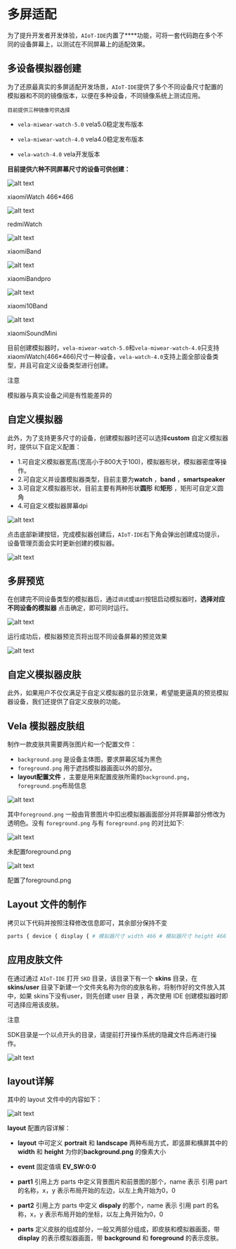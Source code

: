 <!-- 源地址: https://iot.mi.com/vela/quickapp/zh/tools/debug/multi-screens.html -->

# 多屏适配

为了提升开发者开发体验，`AIoT-IDE`内置了****功能，可将一套代码跑在多个不同的设备屏幕上，以测试在不同屏幕上的适配效果。

## 多设备模拟器创建

为了还原最真实的多屏适配开发场景，`AIoT-IDE`提供了多个不同设备尺寸配置的模拟器和不同的镜像版本，以便在多种设备，不同镜像系统上测试应用。

`目前提供三种镜像可供选择`

  * `vela-miwear-watch-5.0` vela5.0稳定发布版本

  * `vela-miwear-watch-4.0` vela4.0稳定发布版本

  * `vela-watch-4.0` vela开发版本

**目前提供六种不同屏幕尺寸的设备可供创建：**

![alt text](../../images/s3-watch.png)

xiaomiWatch 466*466

![alt text](../../images/s4-watch.png)

redmiWatch

![alt text](../../images/8-band.png)

xiaomiBand

![alt text](../../images/8pro-band.png)

xiaomiBandpro

![alt text](../../images/10-band.png)

xiaomi10Band

![alt text](../../images/sound-mini.png)

xiaomiSoundMini

目前创建模拟器时，`vela-miwear-watch-5.0`和`vela-miwear-watch-4.0`只支持xiaomiWatch(466*466)尺寸一种设备，`vela-watch-4.0`支持上面全部设备类型，并且可自定义设备类型进行创建。

注意

模拟器与真实设备之间是有性能差异的

## 自定义模拟器

此外，为了支持更多尺寸的设备，创建模拟器时还可以选择**custom** 自定义模拟器时，提供以下自定义配置：

  * 1.可自定义模拟器宽高(宽高小于800大于100)，模拟器形状，模拟器密度等操作。
  * 2.可自定义并设置模拟器类型，目前主要为**watch** ，**band** ，**smartspeaker**
  * 3.可自定义模拟器形状，目前主要有两种形状**圆形** 和**矩形** ，矩形可自定义圆角
  * 4.可自定义模拟器屏幕dpi

![alt text](../../images/ide-emulator-4.png)

点击底部新建按钮，完成模拟器创建后，`AIoT-IDE`右下角会弹出创建成功提示，设备管理页面会实时更新创建的模拟器。

![alt text](../../images/ide-emulator-5.png)

## 多屏预览

在创建完不同设备类型的模拟器后，通过`调试`或`运行`按钮启动模拟器时，**选择对应不同设备的模拟器** 点击确定，即可同时运行。

![alt text](../../images/ide-debug-13.png)

运行成功后，模拟器预览页将出现不同设备屏幕的预览效果

![alt text](../../images/ide-debug-12.gif)

## 自定义模拟器皮肤

此外，如果用户不仅仅满足于自定义模拟器的显示效果，希望能更逼真的预览模拟器设备，我们还提供了自定义皮肤的功能。

## Vela 模拟器皮肤组

制作一款皮肤共需要两张图片和一个配置文件：

  * `background.png` 是设备主体图，要求屏幕区域为黑色
  * `foreground.png` 用于遮挡模拟器画面以外的部分。
  * **layout配置文件** ，主要是用来配置皮肤所需的`background.png`，`foreground.png`布局信息

![alt text](../../images/ide-skin-1.png)

其中`foreground.png` 一般由背景图片中扣出模拟器画面部分并将屏幕部分修改为透明色。没有 `foreground.png` 与有 `foreground.png` 的对比如下:

![alt text](../../images/ide-skin-2.png)

未配置foreground.png

![alt text](../../images/ide-skin-3.png)

配置了foreground.png

## Layout 文件的制作

拷贝以下代码并按照注释修改信息即可，其余部分保持不变
```bash
parts { device { display { # 模拟器尺寸 width 466 # 模拟器尺寸 height 466 # x和y填 0 x 0 y 0 } } portrait { background { # 背景图片的名称 image background.png } foreground { # 前景图片的名称 mask foreground.png } } } layouts { portrait { // 整个皮肤的大小，一般使用背景图片的像素尺寸 width 572 height 938 event EV_SW:0:1 part1 { name portrait x 0 y 0 } part2 { name device # 前景图片从背景图片中扣图时的起始坐标，以左上角为0，0计算 x 54 y 236 } } } // 将会在创建模拟器时透传给底层配置的字段 props { // 屏幕形状。可选值： circle（圆形）、rect (矩形) 、pill-shaped（胶囊形屏eg: 全面屏手环） shape circle // 屏幕密度，可选值： [ '120' ， '140' ， '160' ， '180' ， '213' ， '240' ， '280' ， '320' ， '340' ， '360' ， '400' ， '420' ， '440' ， '480' ， '560' ， '640' ] density 320 // 设备类型，可选值：phone（手机）、watch（手表）、pad（平板）、car（车机）、tv（电视）、band（手环）smartspeaker（音响），默认watch flavor watch }
```

## 应用皮肤文件

在通过通过 `AIoT-IDE` 打开 `SKD` 目录，该目录下有一个 **skins** 目录，在 **skins/user** 目录下新建一个文件夹名称为你的皮肤名称，将制作好的文件放入其中，如果 skins下没有user，则先创建 user 目录 ，再次使用 IDE 创建模拟器时即可选择应用该皮肤。

注意

SDK目录是一个以点开头的目录，请提前打开操作系统的隐藏文件后再进行操作。

![alt text](../../images/ide-skin-4.png)

## layout详解

其中的 layout 文件中的内容如下：

![alt text](../../images/ide-skin-5.png)

**layout** 配置内容详解：

  * **layout** 中可定义 **portrait** 和 **landscape** 两种布局方式，即竖屏和横屏其中的**width** 和 **height** 为你的**background.png** 的像素大小

  * **event** 固定值填 **EV_SW:0:0**

  * **part1** 引用上方 parts 中定义背景图片和前景图的那个，name 表示 引用 part 的名称，x，y 表示布局开始的左边，以左上角开始为0，0

  * **part2** 引用上方 parts 中定义 **dispaly** 的那个，name 表示 引用 part 的名称，x，y 表示布局开始的坐标，以左上角开始为0，0

  * **parts** 定义皮肤的组成部分，一般又两部分组成，即皮肤和模拟器画面，带 **display** 的表示模拟器画面，带 **background** 和 **foreground** 的表示皮肤。

